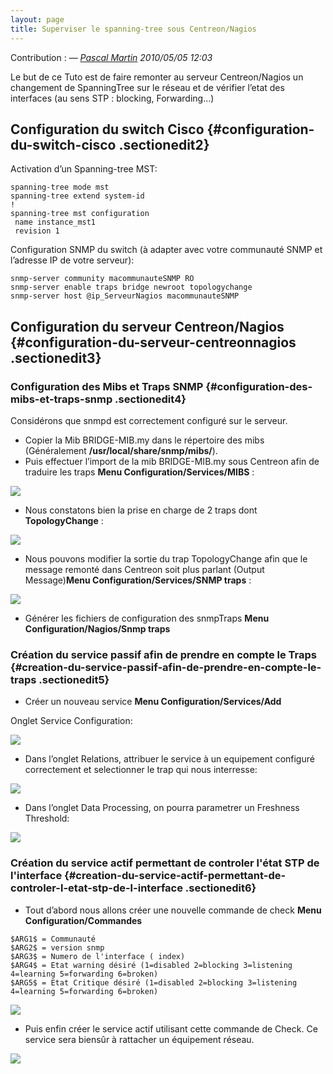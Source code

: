 ```yaml
---
layout: page
title: Superviser le spanning-tree sous Centreon/Nagios
---
```


Contribution : — *[Pascal
Martin](../cdn-cgi/l/email-protection.html#496f6a317f2d726f6a317f78726f6a317f70726f6a317f2a726f6a317d79726f6a317e79726f6a317f2d726f6a317f78726f6a317e7b726f6a317e7d726f6a317f70X;n.net "mail@pmartin.net")
2010/05/05 12:03*

Le but de ce Tuto est de faire remonter au serveur Centreon/Nagios un
changement de SpanningTree sur le réseau et de vérifier l’etat des
interfaces (au sens STP : blocking, Forwarding…)

Configuration du switch Cisco {#configuration-du-switch-cisco .sectionedit2}
-----------------------------

Activation d’un Spanning-tree MST:

~~~
spanning-tree mode mst
spanning-tree extend system-id
!
spanning-tree mst configuration
 name instance_mst1
 revision 1
~~~

Configuration SNMP du switch (à adapter avec votre communauté SNMP et
l’adresse IP de votre serveur):

~~~
snmp-server community macommunauteSNMP RO
snmp-server enable traps bridge newroot topologychange
snmp-server host @ip_ServeurNagios macommunauteSNMP
~~~

Configuration du serveur Centreon/Nagios {#configuration-du-serveur-centreonnagios .sectionedit3}
----------------------------------------

### Configuration des Mibs et Traps SNMP {#configuration-des-mibs-et-traps-snmp .sectionedit4}

Considérons que snmpd est correctement configuré sur le serveur.

-   Copier la Mib BRIDGE-MIB.my dans le répertoire des mibs
    (Généralement **/usr/local/share/snmp/mibs/**).
-   Puis effectuer l’import de la mib BRIDGE-MIB.my sous Centreon afin
    de traduire les traps **Menu Configuration/Services/MIBS** :

[![](../assets/media/powered/centreon/tuto_stp_centreon-screenshot009.png)](../_detail/powered/centreon/tuto_stp_centreon-screenshot009.png@id=centreon%253Asuperviser-spanning-tree.html "powered:centreon:tuto_stp_centreon-screenshot009.png")

-   Nous constatons bien la prise en charge de 2 traps dont
    **TopologyChange** :

[![](../assets/media/powered/centreon/tuto_stp_centreon-screenshot010.png)](../_detail/powered/centreon/tuto_stp_centreon-screenshot010.png@id=centreon%253Asuperviser-spanning-tree.html "powered:centreon:tuto_stp_centreon-screenshot010.png")

-   Nous pouvons modifier la sortie du trap TopologyChange afin que le
    message remonté dans Centreon soit plus parlant (Output
    Message)**Menu Configuration/Services/SNMP traps** :

[![](../assets/media/powered/centreon/tuto_stp_centreon-screenshot011.png)](../_detail/powered/centreon/tuto_stp_centreon-screenshot011.png@id=centreon%253Asuperviser-spanning-tree.html "powered:centreon:tuto_stp_centreon-screenshot011.png")

-   Générer les fichiers de configuration des snmpTraps **Menu
    Configuration/Nagios/Snmp traps**

### Création du service passif afin de prendre en compte le Traps {#creation-du-service-passif-afin-de-prendre-en-compte-le-traps .sectionedit5}

-   Créer un nouveau service **Menu Configuration/Services/Add**

Onglet Service Configuration:

[![](../assets/media/powered/centreon/tuto-stp-screenshot012.png)](../_detail/powered/centreon/tuto-stp-screenshot012.png@id=centreon%253Asuperviser-spanning-tree.html "powered:centreon:tuto-stp-screenshot012.png")

-   Dans l’onglet Relations, attribuer le service à un equipement
    configuré correctement et selectionner le trap qui nous interresse:

[![](../assets/media/powered/centreon/tutostpcentreon-001.png)](../_detail/powered/centreon/tutostpcentreon-001.png@id=centreon%253Asuperviser-spanning-tree.html "powered:centreon:tutostpcentreon-001.png")

-   Dans l’onglet Data Processing, on pourra parametrer un Freshness
    Threshold:

[![](../assets/media/powered/centreon/tutostpcentreon-002.png)](../_detail/powered/centreon/tutostpcentreon-002.png@id=centreon%253Asuperviser-spanning-tree.html "powered:centreon:tutostpcentreon-002.png")

### Création du service actif permettant de controler l'état STP de l'interface {#creation-du-service-actif-permettant-de-controler-l-etat-stp-de-l-interface .sectionedit6}

-   Tout d’abord nous allons créer une nouvelle commande de check **Menu
    Configuration/Commandes**

~~~
$ARG1$ = Communauté
$ARG2$ = version snmp
$ARG3$ = Numero de l'interface ( index)
$ARG4$ = Etat warning désiré (1=disabled 2=blocking 3=listening 4=learning 5=forwarding 6=broken) 
$ARG5$ = Etat Critique désiré (1=disabled 2=blocking 3=listening 4=learning 5=forwarding 6=broken)
~~~

[![](../assets/media/powered/centreon/tutostpcentreon-003.png)](../_detail/powered/centreon/tutostpcentreon-003.png@id=centreon%253Asuperviser-spanning-tree.html "powered:centreon:tutostpcentreon-003.png")

-   Puis enfin créer le service actif utilisant cette commande de Check.
    Ce service sera biensûr à rattacher un équipement réseau.

[![](../assets/media/powered/centreon/tutostpcentreon-004.png)](../_detail/powered/centreon/tutostpcentreon-004.png@id=centreon%253Asuperviser-spanning-tree.html "powered:centreon:tutostpcentreon-004.png")